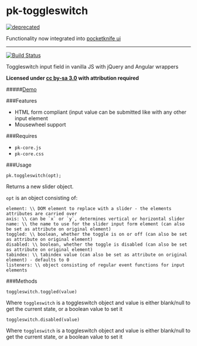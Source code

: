 
pk-toggleswitch
========
[![deprecated](http://badges.github.io/stability-badges/dist/deprecated.svg)](https://github.com/sw4/pocketknife) 

Functionality now integrated into [pocketknife ui](https://github.com/sw4/pocketknife)

--------------


[![Build Status](https://travis-ci.org/sw4/pk-toggleswitch.svg?branch=master)](https://travis-ci.org/sw4/pk-toggleswitch)

Toggleswitch input field in vanilla JS with jQuery and Angular wrappers

**Licensed under [cc by-sa 3.0](http://creativecommons.org/licenses/by-sa/3.0/) with attribution required**

#####[Demo](http://sw4.github.io/pk-toggleswitch/)

###Features

- HTML form compliant (input value can be submitted like with any other input element
- Mousewheel support

###Requires

- `pk-core.js`
- `pk-core.css`


###Usage

`pk.toggleswitch(opt);`

Returns a new slider object.

`opt` is an object consisting of:

```
element: \\ DOM element to replace with a slider - the elements attributes are carried over
axis: \\ can be `x` or `y`, determines vertical or horizontal slider
name: \\ the name to use for the slider input form element (can also be set as attribute on original element)
toggled: \\ boolean, whether the toggle is on or off (can also be set as attribute on original element)
disabled: \\ boolean, whether the toggle is disabled (can also be set as attribute on original element)
tabindex: \\ tabindex value (can also be set as attribute on original element) - defaults to 0
listeners: \\ object consisting of regular event functions for input elements
```

###Methods

`toggleswitch.toggled(value)`

Where `toggleswitch` is a toggleswitch object and value is either blank/null to get the current state, or a boolean value to set it


`toggleswitch.disabled(value)`

Where `toggleswitch` is a toggleswitch object and value is either blank/null to get the current state, or a boolean value to set it
